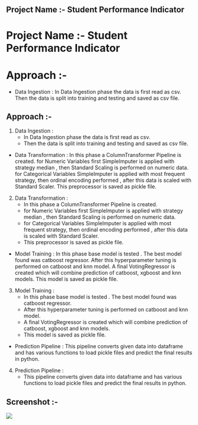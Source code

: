 ## Project Name :- Student Performance Indicator
# Project Name :- Student Performance Indicator

# Approach :-
- Data Ingestion :
  In Data Ingestion phase the data is first read as csv.
  Then the data is split into training and testing and saved as csv file.
## Approach :-
1. Data Ingestion :
   - In Data Ingestion phase the data is first read as csv.
   - Then the data is split into training and testing and saved as csv file.

- Data Transformation :
  In this phase a ColumnTransformer Pipeline is created.
  for Numeric Variables first SimpleImputer is applied with strategy median , then Standard Scaling is performed on numeric data.
  for Categorical Variables SimpleImputer is applied with most frequent strategy, then ordinal encoding performed , after this data is scaled with Standard Scaler.
  This preprocessor is saved as pickle file.
2. Data Transformation :
   - In this phase a ColumnTransformer Pipeline is created.
   - for Numeric Variables first SimpleImputer is applied with strategy median , then Standard Scaling is performed on numeric data.
   - for Categorical Variables SimpleImputer is applied with most frequent strategy, then ordinal encoding performed , after this data is scaled with Standard Scaler.
   - This preprocessor is saved as pickle file.

- Model Training :
  In this phase base model is tested . The best model found was catboost regressor.
  After this hyperparameter tuning is performed on catboost and knn model.
  A final VotingRegressor is created which will combine prediction of catboost, xgboost and knn models.
  This model is saved as pickle file.
3. Model Training :
   - In this phase base model is tested . The best model found was catboost regressor.
   - After this hyperparameter tuning is performed on catboost and knn model.
   - A final VotingRegressor is created which will combine prediction of catboost, xgboost and knn models.
   - This model is saved as pickle file.

- Prediction Pipeline :
  This pipeline converts given data into dataframe and has various functions to load pickle files and predict the final results in python.
4. Prediction Pipeline :
   - This pipeline converts given data into dataframe and has various functions to load pickle files and predict the final results in python.

## Screenshot :-
<img src = "Screenshot.jpg">
